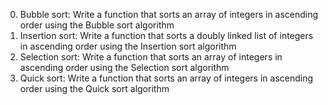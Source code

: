0. Bubble sort: Write a function that sorts an array of integers in ascending order using the Bubble sort algorithm
1. Insertion sort: Write a function that sorts a doubly linked list of integers in ascending order using the Insertion sort algorithm
 2. Selection sort: Write a function that sorts an array of integers in ascending order using the Selection sort algorithm
3. Quick sort: Write a function that sorts an array of integers in ascending order using the Quick sort algorithm

